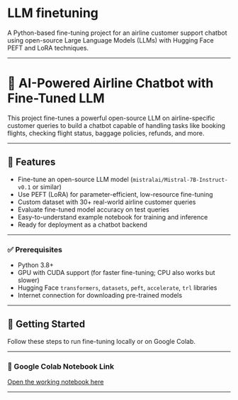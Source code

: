 # LLM finetuning

A Python-based fine-tuning project for an airline customer support chatbot using open-source Large Language Models (LLMs) with Hugging Face PEFT and LoRA techniques.

---

# 🛫 AI-Powered Airline Chatbot with Fine-Tuned LLM

This project fine-tunes a powerful open-source LLM on airline-specific customer queries to build a chatbot capable of handling tasks like booking flights, checking flight status, baggage policies, refunds, and more.

---

## 📌 Features

- Fine-tune an open-source LLM model (`mistralai/Mistral-7B-Instruct-v0.1` or similar)
- Use PEFT (LoRA) for parameter-efficient, low-resource fine-tuning
- Custom dataset with 30+ real-world airline customer queries
- Evaluate fine-tuned model accuracy on test queries
- Easy-to-understand example notebook for training and inference
- Ready for deployment as a chatbot backend

---

### ✅ Prerequisites

- Python 3.8+
- GPU with CUDA support (for faster fine-tuning; CPU also works but slower)
- Hugging Face `transformers`, `datasets`, `peft`, `accelerate`, `trl` libraries
- Internet connection for downloading pre-trained models

---

## 🚀 Getting Started

Follow these steps to run fine-tuning locally or on Google Colab.

---

### 📌 Google Colab Notebook Link

[Open the working notebook here]([YOUR_COLAB_NOTEBOOK_LINK_HERE](https://colab.research.google.com/drive/1vSbJOiobMFaFeFkhbr1Dav77HKeD9qOi#scrollTo=TdaqPq0Y2JWy))

---
